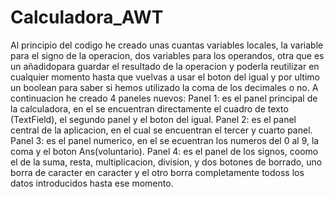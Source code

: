 # Calculadora_AWT
Al principio del codigo he creado unas cuantas variables locales, la variable para el signo de la operacion, dos variables para los operandos, 
otra que es un añadidopara guardar el resultado de la operacion y poderla reutilizar en cualquier momento hasta que vuelvas a usar el boton del 
igual y por ultimo un boolean para saber si hemos utilizado la coma de los decimales o no.
A continuacion he creado 4 paneles nuevos:
  Panel 1: es el panel principal de la calculadora, en el se encuentran directamente el cuadro de texto (TextField), el segundo panel y el boton del igual.
  Panel 2: es el panel central de la aplicacion, en el cual se encuentran el tercer y cuarto panel.
  Panel 3: es el panel numerico, en el se ecuentran los numeros del 0 al 9, la coma y el boton Ans(voluntario).
  Panel 4: es el panel de los signos, coomo el de la suma, resta, multiplicacion, division, y dos botones de borrado, uno borra de caracter en caracter y 
    el otro borra completamente todoss los datos introducidos hasta ese momento.
